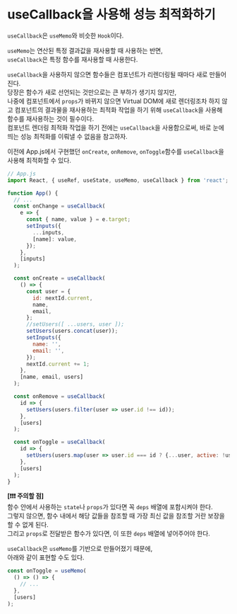 # useCallback을 사용해 성능 최적화하기 

`useCallback`은 `useMemo`와 비슷한 `Hook`이다.

`useMemo`는 연산된 특정 결과값을 재사용할 때 사용하는 반면,    
`useCallback`은 특정 함수를 재사용할 때 사용한다. 



`useCallback`을 사용하지 않으면 함수들은 컴포넌트가 리렌더링될 때마다 새로 만들어진다.    
당장은 함수가 새로 선언되는 것만으로는 큰 부하가 생기지 않지만,   
나중에 컴포넌트에서 `props`가 바뀌지 않으면 Virtual DOM에 새로 렌더링조차 하지 않고 컴포넌트의 결과물을 재사용하는 최적화 작업을 하기 위해 `useCallback`을 사용해 함수를 재사용하는 것이 필수이다.    
컴포넌트 렌더링 최적화 작업을 하기 전에는 `useCallback`을 사용함으로써, 바로 눈에 띄는 성능 최적화를 이뤄낼 수 없음을 참고하자.  



이전에 App.js에서 구현했던 `onCreate`, `onRemove`, `onToggle`함수를 `useCallback`을 사용해 최적화할 수 있다. 

```js
// App.js
import React, { useRef, useState, useMemo, useCallback } from 'react';

function App() {
  // ...
  const onChange = useCallback(
    e => {
      const { name, value } = e.target;
      setInputs({
        ...inputs,
        [name]: value,
      });
    },
    [inputs]
  );

  const onCreate = useCallback(
    () => {
      const user = {
        id: nextId.current,
        name,
        email,
      };
      //setUsers([ ...users, user ]);
      setUsers(users.concat(user));
      setInputs({
        name: '',
        email: '',
      });
      nextId.current += 1;
    },
    [name, email, users]
  );

  const onRemove = useCallback(
    id => {
      setUsers(users.filter(user => user.id !== id));
    }, 
    [users]
  );

  const onToggle = useCallback(
    id => {
      setUsers(users.map(user => user.id === id ? {...user, active: !user.active} : user ));
    }, 
    [users]
  );
}
```

**[❗❗❗ 주의할 점]**    
함수 안에서 사용하는 `state`나 `props`가 있다면 꼭 `deps` 배열에 포함시켜야 한다.    
그렇지 않으면, 함수 내에서 해당 값들을 참조할 때 가장 최신 값을 참조할 거란 보장을 할 수 없게 된다.   
그리고 `props`로 전달받은 함수가 있다면, 이 또한 `deps` 배열에 넣어주어야 한다. 


`useCallback`은 `useMemo`를 기반으로 만들어졌기 때문에,    
아래와 같이 표현할 수도 있다. 

```js
const onToggle = useMemo(
  () => () => {
    // ...
  },
  [users]
);
```
